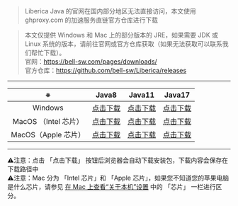 > Liberica Java 的官网在国内部分地区无法直接访问，本文使用 ghproxy.com 的加速服务直链官方仓库进行下载

> 本文仅提供 Windows 和 Mac 上的部分版本的 JRE，如果需要 JDK 或 Linux 系统的版本，请前往官网或官方仓库获取（如果无法获取可以联系我们帮忙下载）。  
官网：https://bell-sw.com/pages/downloads/  
官方仓库：https://github.com/bell-sw/Liberica/releases

---

| ※ | Java8 | Java11 | Java17 |
| :------: | --- | --- | --- |
| Windows | [点击下载](https://ghproxy.com/github.com/bell-sw/Liberica/releases/download/8u382%2B6/bellsoft-jre8u382+6-windows-amd64-full.msi) | [点击下载](https://ghproxy.com/github.com/bell-sw/Liberica/releases/download/11.0.20%2B8/bellsoft-jre11.0.20+8-windows-amd64-full.msi) | [点击下载](https://ghproxy.com/github.com/bell-sw/Liberica/releases/download/17.0.8%2B7/bellsoft-jre17.0.8+7-windows-amd64-full.msi) |
| MacOS （Intel 芯片） | [点击下载](https://ghproxy.com/github.com/bell-sw/Liberica/releases/download/8u382%2B6/bellsoft-jre8u382+6-macos-amd64-full.pkg) | [点击下载](https://ghproxy.com/github.com/bell-sw/Liberica/releases/download/11.0.20%2B8/bellsoft-jre11.0.20+8-macos-amd64-full.pkg) | [点击下载](https://ghproxy.com/github.com/bell-sw/Liberica/releases/download/17.0.8%2B7/bellsoft-jre17.0.8+7-macos-amd64-full.pkg) |
| MacOS（Apple 芯片） | [点击下载](https://ghproxy.com/github.com/bell-sw/Liberica/releases/download/8u382%2B6/bellsoft-jre8u382+6-macos-aarch64-full.pkg) | [点击下载](https://ghproxy.com/github.com/bell-sw/Liberica/releases/download/11.0.20%2B8/bellsoft-jre11.0.20+8-macos-aarch64-full.pkg) | [点击下载](https://ghproxy.com/github.com/bell-sw/Liberica/releases/download/17.0.8%2B7/bellsoft-jre17.0.8+7-macos-aarch64-full.pkg) |
---
⚠注意：点击 「点击下载」 按钮后浏览器会自动下载安装包，下载内容会保存在下载路径中  
⚠注意：Mac 分为 「Intel 芯片」和 「Apple 芯片」，如果您不知道您的苹果电脑是什么芯片，请参见 [在 Mac 上查看“关于本机”设置](https://support.apple.com/zh-cn/guide/mac-help/mchlea7173f3/13.0/mac/13.0) 中的 「芯片」 一栏进行区分。